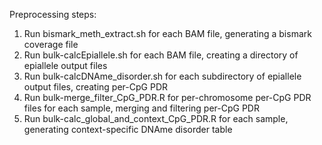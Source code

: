 Preprocessing steps:

1) Run bismark_meth_extract.sh for each BAM file, generating a bismark coverage file
2) Run bulk-calcEpiallele.sh for each BAM file, creating a directory of epiallele output files
3) Run bulk-calcDNAme_disorder.sh for each subdirectory of epiallele output files, creating per-CpG PDR
4) Run bulk-merge_filter_CpG_PDR.R for per-chromosome per-CpG PDR files for each sample, merging and filtering per-CpG PDR
5) Run bulk-calc_global_and_context_CpG_PDR.R for each sample, generating context-specific DNAme disorder table
